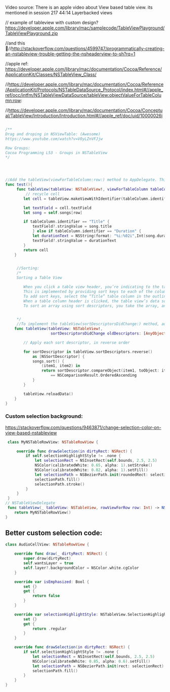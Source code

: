 Video source:
There is an apple video about View based table view. its mentioned in session 217 44:14 Layerbacked views

// example of tableview with custom design? https://developer.apple.com/library/mac/samplecode/TableViewPlayground/TableViewPlayground.zip

//and this  🤷//http://stackoverflow.com/questions/4599747/programmatically-creating-an-nstableview-trouble-getting-the-nsheaderview-to-sh?rq=1

//apple ref: https://developer.apple.com/library/mac/documentation/Cocoa/Reference/ApplicationKit/Classes/NSTableView_Class/


//https://developer.apple.com/library/mac/documentation/Cocoa/Reference/ApplicationKit/Protocols/NSTableDataSource_Protocol/index.html#//apple_ref/occ/intfm/NSTableViewDataSource/tableView:objectValueForTableColumn:row:

//https://developer.apple.com/library/mac/documentation/Cocoa/Conceptual/TableView/Introduction/Introduction.html#//apple_ref/doc/uid/10000026i


```swift

/**
Drag and droping in NSViewTable: (Awesome)
https://www.youtube.com/watch?v=V0yLZnVFJjw

Row Groups:
Cocoa Programming L53 - Groups in NSTableView
*/




//Add the tableView(viewForTableColumn:row:) method to AppDelegate. This method returns an NSView that will appear in the table view cell, based on the row number and column used:
func test(){
	 func tableView(tableView: NSTableView!, viewForTableColumn tableColumn: NSTableColumn!, row: Int) -> NSView!  {
		 // recycle cell
        let cell = tableView.makeViewWithIdentifier(tableColumn.identifier, owner: self) as NSTableCellView

        let textField = cell.textField
        let song = self.songs[row]

        if tableColumn.identifier == "Title" {
            textField?.stringValue = song.title
			} else if tableColumn.identifier == "Duration" {
            let durationText = NSString(format: "%i:%02i",Int(song.duration) / 60,Int(song.duration) % 60)
            textField?.stringValue = durationText
        }
        return cell
    }


	 //Sorting:
	 /*
	 Sorting a Table View

		When you click a table view header, you’re indicating to the table view that it should re-sort the contents of the table. To do this, the table columns need to know what specific property they’re responsible for showing.
		This is implemented by providing sort keys to each of the columns. Sort keys indicate what property should be used for sorting.
		To add sort keys, select the “Title” table column in the outline. Open the Attributes Inspector and set the sort key to title. Leave the selector as compare: and the order as Ascending. Then, select the “Duration” table column in the outline, and change the sort key to duration.
		When a table column header is clicked, the table view’s data source receives a tableView(sortDescriptorsDidChange:) message. A sort descriptor is an instance of the NSSortDescriptor class, which provides information on how a collection of objects should be sorted.
		To sort an array using sort descriptors, you take the array, and use the sort method. This method takes a closure that it uses to work out how a pair of objects is ordered; you can simple take each sort descriptor, and use its compareObject(toObject:)”


	 */
	 //To implement the tableView(sortDescriptorsDidChange:) method, add the following method to AppDelegate:
    func tableView(tableView: NSTableView!,
                    sortDescriptorsDidChange oldDescriptors: [AnyObject]!)  {

        // Apply each sort descriptor, in reverse order

        for sortDescriptor in tableView.sortDescriptors.reverse()
            as [NSSortDescriptor] {
            songs.sort() {
                (item1, item2) in
                return sortDescriptor.compareObject(item1, toObject: item2)
                    == NSComparisonResult.OrderedAscending
            }
        }

        tableView.reloadData()
    }
}
```


### Custom selection background:

https://stackoverflow.com/questions/9463871/change-selection-color-on-view-based-nstableview

```swift
 class MyNSTableRowView: NSTableRowView {

     override func drawSelection(in dirtyRect: NSRect) {
         if self.selectionHighlightStyle != .none {
             let selectionRect = NSInsetRect(self.bounds, 2.5, 2.5)
             NSColor(calibratedWhite: 0.65, alpha: 1).setStroke()
             NSColor(calibratedWhite: 0.82, alpha: 1).setFill()
             let selectionPath = NSBezierPath.init(roundedRect: selectionRect, xRadius: 6, yRadius: 6)
             selectionPath.fill()
             selectionPath.stroke()
         }
     }
 }
// NSTableViewDelegate
 func tableView(_ tableView: NSTableView, rowViewForRow row: Int) -> NSTableRowView? {
    return MyNSTableRowView()
}
```
## Better custom selection code:

```swift
class AudioCellView: NSTableRowView {

    override func draw(_ dirtyRect: NSRect) {
        super.draw(dirtyRect)
        self.wantsLayer = true
        self.layer?.backgroundColor = NSColor.white.cgColor
    }

    override var isEmphasized: Bool {
        set {}
        get {
            return false
        }
    }

    override var selectionHighlightStyle: NSTableView.SelectionHighlightStyle {
        set {}
        get {
            return .regular
        }
    }

    override func drawSelection(in dirtyRect: NSRect) {
        if self.selectionHighlightStyle != .none {
            let selectionRect = NSInsetRect(self.bounds, 2.5, 2.5)
            NSColor(calibratedWhite: 0.85, alpha: 0.6).setFill()
            let selectionPath = NSBezierPath.init(rect: selectionRect)
            selectionPath.fill()
        }
    }
}
```
